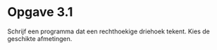 # Opgave 3.1
Schrijf een programma dat een rechthoekige driehoek tekent.
Kies de geschikte afmetingen.
